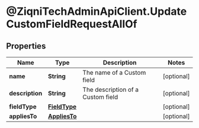 # @ZiqniTechAdminApiClient.UpdateCustomFieldRequestAllOf

## Properties

Name | Type | Description | Notes
------------ | ------------- | ------------- | -------------
**name** | **String** | The name of a Custom field | [optional] 
**description** | **String** | The description of a Custom field | [optional] 
**fieldType** | [**FieldType**](FieldType.md) |  | [optional] 
**appliesTo** | [**AppliesTo**](AppliesTo.md) |  | [optional] 


